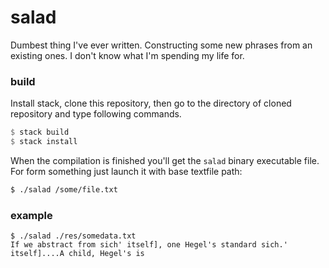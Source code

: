 # salad
Dumbest thing I've ever written. Constructing some new phrases from an existing ones. I don't know what I'm spending my life for.

### build
Install stack, clone this repository, then go to the directory of cloned repository and type following commands.
```haskell
$ stack build
$ stack install
```
When the compilation is finished you'll get the `salad` binary executable file. For form something just launch it with base textfile path:
```bash 
$ ./salad /some/file.txt
```

### example
```
$ ./salad ./res/somedata.txt
If we abstract from sich' itself], one Hegel's standard sich.' itself]....A child, Hegel's is
```